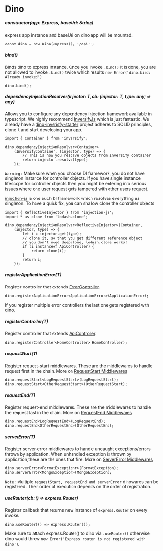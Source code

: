 # Dino
##### constructor(app: Express, baseUri: String)
express app instance and baseUri on dino app will be mounted.
```
const dino = new Dino(express(), '/api');
```
##### bind()
Binds dino to express instance. Once you invoke `.bind()` it is done, you are not allowed to invoke `.bind()` twice which results `new Error('dino.bind: Already invoked')`
```
dino.bind();
```
##### dependencyInjectionResolver<T>(injector: T, cb: (injector: T, type: any) => any)
Allows you to configure any dependency injection framework available in typescript. We highly recommend [InversifyJs](https://github.com/inversify/InversifyJS/) which is just fantastic. We already have a [dino-inverisfy-starter]() project adheres to SOLID principles, clone it and start developing your app.
```
import { Container } from 'inversify';

dino.dependencyInjectionResolver<Container>
    (InversifyContainer, (injector, type) => {
        // This is how you resolve objects from inversify container
        return injector.resolve(type);
    });
```
`Warning:` Make sure when you choose DI framework, you do not have singleton instance for controller objects. If you have single instance lifescope for controller objects then you might be entering into serious issues where one user request gets tampered with other users request.

[injection-js](https://github.com/mgechev/injection-js) is one such DI framework which resolves everything as singleton. To have a quick fix, you can shallow clone the controller objects 
```
import { ReflectiveInjector } from 'injection-js';
import * as clone from 'lodash.clone';

dino.dependencyInjectionResolver<ReflectiveInjector>(Container,
    (injector, type) => {
        let i = injector.get(type);
        // clone it, so that you get different reference object
        // you don't need deepclone, lodash.clone works!
        if (i instanceof ApiController) {
            return clone(i);
        }
        return i;
    });
```
##### registerApplicationError<T>(T)
Register controller that extends [ErrorController](https://github.com/ParallelTask/dinoloop/blob/wiki-folder/wiki/controllers.md#errorcontroller).
```
dino.registerApplicationError<ApplicationError>(ApplicationError);
```
If you register multiple error controllers the last one gets registered with dino.
##### registerController<T>(T)
Register controller that extends [ApiController](https://github.com/ParallelTask/dinoloop/blob/wiki-folder/wiki/controllers.md#apicontroller).
```
dino.registerController<HomeController>(HomeController);
```
##### requestStart<T>(T)
Register request-start middlewares. These are the middlewares to handle request first in the chain. More on [RequestStart Middlewares]() 
```
dino.requestStart<LogRequestStart>(LogRequestStart);
dino.requestStart<OtherRequestStart>(OtherRequestStart);
```
##### requestEnd<T>(T)
Register request-end middlewares. These are the middlewares to handle the request last in the chain. More on [RequestEnd Middlewares]() 
```
dino.requestEnd<LogRequestEnd>(LogRequestEnd);
dino.requestEnd<OtherRequestEnd>(OtherRequestEnd);
```
##### serverError<T>(T)
Register server-error middlewares to handle uncaught exceptions/errors thrown by application. When unhandled exception is thrown by application,these are the ones that fire. More on [ServerError Middlewares]() 
```
dino.serverError<FormatExceptionr>(FormatException);
dino.serverError<MongoException>(MongoException);
```
`Note:` Multiple `requestStart, requestEnd and serverError` dinowares can be registered.
Their order of execution depends on the order of registration.
##### useRouter(cb: () => express.Router)
Register callback that returns new instance of `express.Router` on every invoke.
```
dino.useRouter(() => express.Router());
```
Make sure to attach express.Router() to dino via `.useRouter()` otherwise dino would throw `new Error('Express router is not registered with dino')`.
